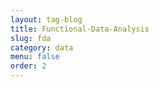 ```yaml
---
layout: tag-blog
title: Functional-Data-Analysis
slug: fda
category: data
menu: false
order: 2
---
```

